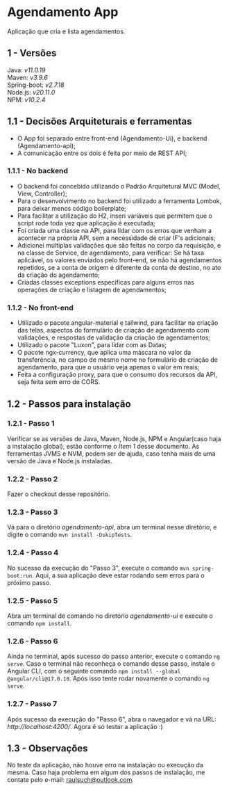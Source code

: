 # Agendamento App
Aplicação que cria e lista agendamentos.

## 1 - Versões
Java: _v11.0.19_ <br />
Maven: _v3.9.6_ <br />
Spring-boot: _v2.7.18_ <br />
Node.js: _v20.11.0_ <br />
NPM: _v10.2.4_

## 1.1 - Decisões Arquiteturais e ferramentas
- O App foi separado entre front-end (Agendamento-Ui), e backend (Agendamento-api);
- A comunicação entre os dois é feita por meio de REST API;

### 1.1.1 - No backend
- O backend foi concebido utilizando o Padrão Arquitetural MVC (Model, View, Controller);
- Para o desenvolvimento no backend foi utilizado a ferramenta Lombok, para deixar menos código boilerplate;
- Para facilitar a utilização do H2, inseri variáveis que permitem que o script rode toda vez que aplicação é executada;
- Foi criada uma classe na API, para lidar com os erros que venham a acontecer na própria API, sem a necessidade de criar IF's adicionais;
- Adicionei múltiplas validações que são feitas no corpo da requisição, e na classe de Service, de agendamento, para verificar: Se há taxa aplicável,
os valores enviados pelo front-end, se não há agendamentos repetidos, se a conta de origem é diferente da conta de destino, no ato da criação do agendamento;
- Criadas classes exceptions específicas para alguns erros nas operações de criação e listagem de agendamentos;

### 1.1.2 - No front-end
- Utilizado o pacote angular-material e tailwind, para facilitar na criação das telas,
aspectos do formulário de criação de agendamento com validações, e respostas de validação da criação de agendamentos;
- Utilizado o pacote "Luxon", para lidar com as Datas;
- O pacote ngx-currency, que aplica uma máscara no valor da transferência, no campo de mesmo nome no formulário de criação de agendamento,
para que o usuário veja apenas o valor em reais;
- Feita a configuração proxy, para que o consumo dos recursos da API, seja feita sem erro de CORS.

## 1.2 - Passos para instalação

### 1.2.1 - Passo 1
Verificar se as versões de Java, Maven, Node.js, NPM e Angular(caso haja a instalação global), estão conforme o _Item 1_ desse documento.
As ferramentas JVMS e NVM, podem ser de ajuda, caso tenha mais de uma versão de Java e Node.js instaladas.

### 1.2.2 - Passo 2
Fazer o checkout desse repositório.

### 1.2.3 - Passo 3
Vá para o diretório _agendamento-api_, abra um terminal nesse diretório, e digite o comando `mvn install -DskipTests`.

### 1.2.4 - Passo 4
No sucesso da execução do "Passo 3", execute o comando `mvn spring-boot:run`.
Aqui, a sua aplicação deve estar rodando sem erros para o próximo passo.

### 1.2.5 - Passo 5
Abra um terminal de comando no diretório _agendamento-ui_ e execute o comando `npm install`.

### 1.2.6 - Passo 6
Ainda no terminal, após sucesso do passo anterior, execute o comando `ng serve`.
Caso o terminal não reconheça o comando desse passo, instale o Angular CLI, 
com o seguinte comando `npm install --global @angular/cli@17.0.10`. Após isso tente rodar novamente o comando `ng serve`.

### 1.2.7 - Passo 7
Após sucesso da execução do "Passo 6", abra o navegador e vá na URL: _http://localhost:4200/_.
Agora é só testar a aplicação :)

## 1.3 - Observações
No teste da aplicação, não houve erro na instalação ou execução da mesma.
Caso haja problema em algum dos passos de instalação, me contate pelo e-mail: raulsuch@outlook.com.



